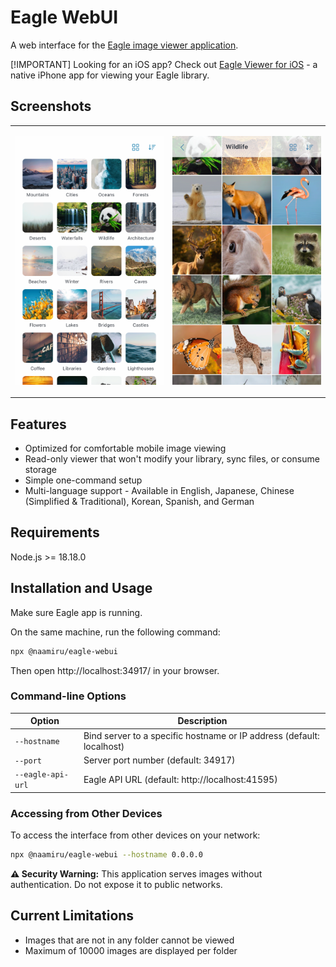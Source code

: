# Eagle WebUI

A web interface for the [Eagle image viewer application](https://jp.eagle.cool/).

[!IMPORTANT]
Looking for an iOS app? Check out [Eagle Viewer for iOS](https://github.com/naamiru/eagle-viewer-ios) - a native iPhone app for viewing your Eagle library.

## Screenshots

<table>
<tr>
<td width="50%">

![Home View](screenshots/home.png)

</td>
<td width="50%">

![Folder View](screenshots/folder.png)

</td>
</tr>
</table>

## Features

- Optimized for comfortable mobile image viewing
- Read-only viewer that won't modify your library, sync files, or consume storage
- Simple one-command setup
- Multi-language support - Available in English, Japanese, Chinese (Simplified & Traditional), Korean, Spanish, and German

## Requirements

Node.js >= 18.18.0

## Installation and Usage

Make sure Eagle app is running.

On the same machine, run the following command:

```bash
npx @naamiru/eagle-webui
```

Then open http://localhost:34917/ in your browser.

### Command-line Options

| Option            | Description                                                           |
| ----------------- | --------------------------------------------------------------------- |
| `--hostname`      | Bind server to a specific hostname or IP address (default: localhost) |
| `--port`          | Server port number (default: 34917)                                   |
| `--eagle-api-url` | Eagle API URL (default: http://localhost:41595)                       |

### Accessing from Other Devices

To access the interface from other devices on your network:

```bash
npx @naamiru/eagle-webui --hostname 0.0.0.0
```

**⚠️ Security Warning:** This application serves images without authentication. Do not expose it to public networks.

## Current Limitations

- Images that are not in any folder cannot be viewed
- Maximum of 10000 images are displayed per folder
